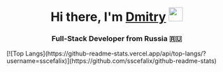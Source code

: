 <h1 align="center">Hi there, I'm <a href="https://daniilshat.ru/" target="_blank">Dmitry</a> 
<img src="https://github.com/blackcater/blackcater/raw/main/images/Hi.gif" height="32"/></h1>
<h3 align="center">Full-Stack Developer from Russia 🇷🇺</h3>
[![Top Langs](https://github-readme-stats.vercel.app/api/top-langs/?username=sscefalix)](https://github.com/sscefalix/github-readme-stats)
